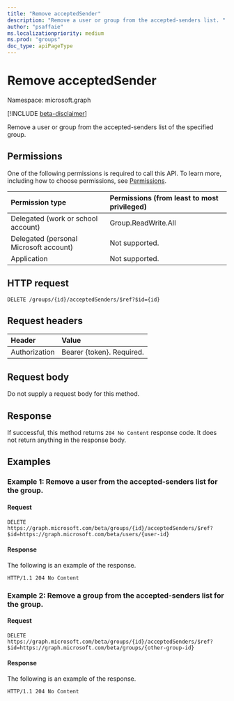 ```yaml
---
title: "Remove acceptedSender"
description: "Remove a user or group from the accepted-senders list. "
author: "psaffaie"
ms.localizationpriority: medium
ms.prod: "groups"
doc_type: apiPageType
---
```


# Remove acceptedSender

Namespace: microsoft.graph

[!INCLUDE [beta-disclaimer](../../includes/beta-disclaimer.md)]

Remove a user or group from the accepted-senders list of the specified group.

## Permissions

One of the following permissions is required to call this API. To learn more, including how to choose permissions, see [Permissions](/graph/permissions-reference).

| Permission type                        | Permissions (from least to most privileged) |
| :------------------------------------- | :------------------------------------------ |
| Delegated (work or school account)     | Group.ReadWrite.All                         |
| Delegated (personal Microsoft account) | Not supported.                              |
| Application                            | Not supported.                              |

## HTTP request

<!-- { "blockType": "ignored" } -->

```http
DELETE /groups/{id}/acceptedSenders/$ref?$id={id}
```

## Request headers

| Header        | Value                     |
| :------------ | :------------------------ |
| Authorization | Bearer {token}. Required. |

## Request body

Do not supply a request body for this method.

## Response

If successful, this method returns `204 No Content` response code. It does not return anything in the response body.

## Examples

### Example 1: Remove a user from the accepted-senders list for the group.

#### Request


<!-- {
  "blockType": "request",
  "name": "remove_user_from_acceptedsenderslist_of_group"
}-->

```http
DELETE https://graph.microsoft.com/beta/groups/{id}/acceptedSenders/$ref?$id=https://graph.microsoft.com/beta/users/{user-id}
```

#### Response

The following is an example of the response.

<!-- {
  "blockType": "response",
  "name": "remove_user_from_acceptedsenderslist_of_group",
  "truncated": true
} -->

```http
HTTP/1.1 204 No Content
```

### Example 2: Remove a group from the accepted-senders list for the group.

#### Request


<!-- {
  "blockType": "request",
  "name": "remove_group_from_acceptedsenderslist_of_group"
}-->

```http
DELETE https://graph.microsoft.com/beta/groups/{id}/acceptedSenders/$ref?$id=https://graph.microsoft.com/beta/groups/{other-group-id}
```

#### Response

The following is an example of the response.

<!-- {
  "blockType": "response",
  "name": "remove_group_from_acceptedsenderslist_of_group",
  "truncated": true
} -->

```http
HTTP/1.1 204 No Content
```

<!-- uuid: 8fcb5dbc-d5aa-4681-8e31-b001d5168d79
2015-10-25 14:57:30 UTC -->
<!--
{
  "type": "#page.annotation",
  "description": "Remove acceptedSender",
  "keywords": "",
  "section": "documentation",
  "tocPath": "",
  "suppressions": []
}
-->
